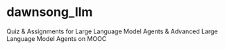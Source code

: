 # dawnsong_llm
Quiz &amp; Assignments for Large Language Model Agents &amp; Advanced Large Language Model Agents on MOOC 
